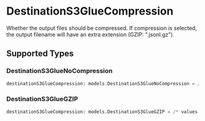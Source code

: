 # DestinationS3GlueCompression

Whether the output files should be compressed. If compression is selected, the output filename will have an extra extension (GZIP: ".jsonl.gz").


## Supported Types

### DestinationS3GlueNoCompression

```python
destinationS3GlueCompression: models.DestinationS3GlueNoCompression = /* values here */
```

### DestinationS3GlueGZIP

```python
destinationS3GlueCompression: models.DestinationS3GlueGZIP = /* values here */
```

